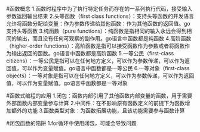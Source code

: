 #函数概念
1.函数时程序中为了执行特定任务而存在的一系列执行代码，接受输入参数返回输出结果
2.头等函数（first class functions）：支持头等函数的开发语言允许将函数分配给变量：作为参数传递给其他函数：作为其他函数的返回值。go支持头等函数
3.纯函数（pure functions）：纯函数是指相同的输入永远会得到相同的输出，而且没有任何可观察的副作用。go语言中函数都是纯函数
4.高阶函数（higher-order functions）：高阶函数是指可以接受函数作为参数或者将函数作为输出返回的函数。go语言中函数都是高阶函数
5.一等公民（first-class citizens）：一等公民是指可以在任何地方定义，可以作为参数传递，可以作为返回值，可以作为变量赋值。go语言中函数都是一等公民
6.一等对象（first-class objects）：一等对象是指可以在任何地方定义，可以作为参数传递，可以作为返回值，可以作为变量赋值。go语言中函数都是一等对象


 
#函数式编程的应用
1.闭包：函数内部引用了其他函数内部变量的函数，用于需要外部函数内部变量参与计算
2.中间件：在不影响原有函数定义的前提下为函数增加额外的功能
3.函数类型对象：为函数拓展功能，且该功能需要参与函数计算

#闭包函数的陷阱
1.for循环中使用闭包，可能会导致问题